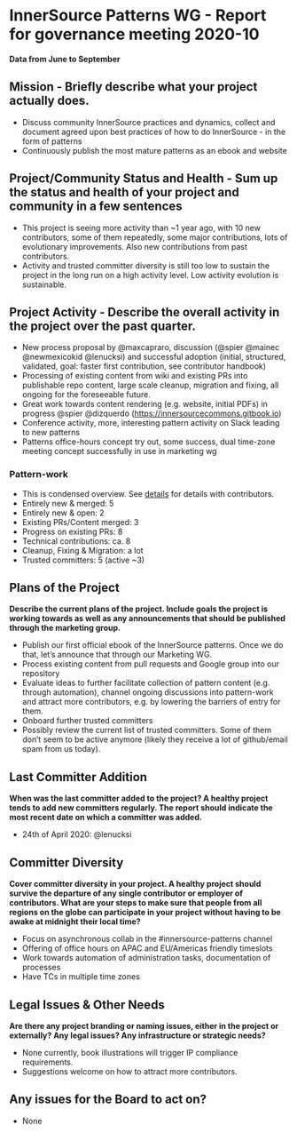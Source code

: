 # InnerSource Patterns WG - Report for governance meeting 2020-10

**Data from June to September**

## Mission - Briefly describe what your project actually does.

- Discuss community InnerSource practices and dynamics, collect and document agreed upon best practices of how to do InnerSource - in the form of patterns
- Continuously publish the most mature patterns as an ebook and website

## Project/Community Status and Health - Sum up the status and health of your project and community in a few sentences

- This project is seeing more activity than ~1 year ago, with 10 new contributors, some of them repeatedly, some major contributions, lots of evolutionary improvements. Also new contributions from past contributors.
- Activity and trusted committer diversity is still too low to sustain the project in the long run on a high activity level. Low activity evolution is sustainable.

## Project Activity - Describe the overall activity in the project over the past quarter.

- New process proposal by @maxcapraro, discussion (@spier @mainec @newmexicokid @lenucksi) and successful adoption (initial, structured, validated, goal: faster first contribution, see contributor handbook)
- Processing of existing content from wiki and existing PRs into publishable repo content, large scale cleanup, migration and fixing, all ongoing for the foreseeable future. 
- Great work towards content rendering (e.g. website, initial PDFs) in progress @spier @dizquerdo (https://innersourcecommons.gitbook.io)
- Conference activity, more, interesting pattern activity on Slack leading to new patterns 
- Patterns office-hours concept try out, some success, dual time-zone meeting concept successfully in use in marketing wg

### Pattern-work

- This is condensed overview. See [details](2020-10-details.md) for details with contributors.
- Entirely new & merged: 5
- Entirely new & open: 2
- Existing PRs/Content merged: 3
- Progress on existing PRs: 8
- Technical contributions: ca. 8
- Cleanup, Fixing & Migration: a lot
- Trusted committers: 5 (active ~3)

## Plans of the Project

**Describe the current plans of the project. Include goals the project is working towards as well as any announcements that should be published through the marketing group.**

- Publish our first official ebook of the InnerSource patterns. Once we do that, let’s announce that through our Marketing WG.
- Process existing content from pull requests and Google group into our repository
- Evaluate ideas to further facilitate collection of pattern content (e.g. through automation), channel ongoing discussions into pattern-work and attract more contributors, e.g. by lowering the barriers of entry for them.
- Onboard further trusted committers
- Possibly review the current list of trusted committers. Some of them don’t seem to be active anymore (likely they receive a lot of github/email spam from us today).

## Last Committer Addition

**When was the last committer added to the project? A healthy project tends to add new committers regularly. The report should indicate the most recent date on which a committer was added.**

- 24th of April 2020: @lenucksi

## Committer Diversity

**Cover committer diversity in your project. A healthy project should survive the departure of any single contributor or employer of contributors. What are your steps to make sure that people from all regions on the globe can participate in your project without having to be awake at midnight their local time?**

- Focus on asynchronous collab in the #innersource-patterns channel
- Offering of office hours on APAC and EU/Americas friendly timeslots
- Work towards automation of administration tasks, documentation of processes
- Have TCs in multiple time zones

## Legal Issues & Other Needs

**Are there any project branding or naming issues, either in the project or externally? Any legal issues? Any infrastructure or strategic needs?**

- None currently, book illustrations will trigger IP compliance requirements.
- Suggestions welcome on how to attract more contributors.

## Any issues for the Board to act on?

- None
